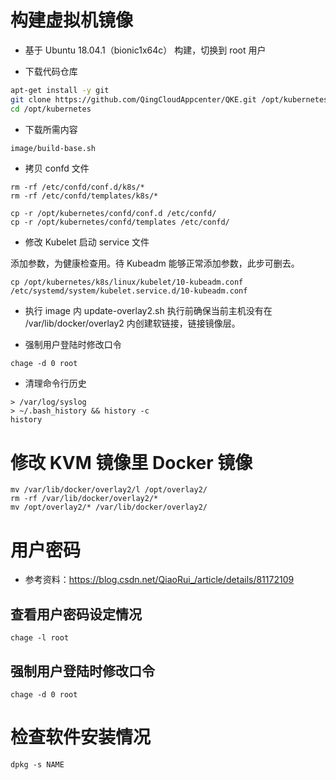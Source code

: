 # 构建虚拟机镜像

- 基于 Ubuntu 18.04.1（bionic1x64c） 构建，切换到 root 用户

- 下载代码仓库
```bash
apt-get install -y git
git clone https://github.com/QingCloudAppcenter/QKE.git /opt/kubernetes
cd /opt/kubernetes
```

- 下载所需内容
```bash
image/build-base.sh
```

- 拷贝 confd 文件
```
rm -rf /etc/confd/conf.d/k8s/*
rm -rf /etc/confd/templates/k8s/*
```

```
cp -r /opt/kubernetes/confd/conf.d /etc/confd/
cp -r /opt/kubernetes/confd/templates /etc/confd/
```

- 修改 Kubelet 启动 service 文件

添加参数，为健康检查用。待 Kubeadm 能够正常添加参数，此步可删去。
```
cp /opt/kubernetes/k8s/linux/kubelet/10-kubeadm.conf /etc/systemd/system/kubelet.service.d/10-kubeadm.conf
```

- 执行 image 内 update-overlay2.sh
执行前确保当前主机没有在 /var/lib/docker/overlay2 内创建软链接，链接镜像层。

- 强制用户登陆时修改口令
```
chage -d 0 root
```

- 清理命令行历史
```
> /var/log/syslog
> ~/.bash_history && history -c
history
```

# 修改 KVM 镜像里 Docker 镜像


```
mv /var/lib/docker/overlay2/l /opt/overlay2/
rm -rf /var/lib/docker/overlay2/*
mv /opt/overlay2/* /var/lib/docker/overlay2/
```

# 用户密码

- 参考资料：https://blog.csdn.net/QiaoRui_/article/details/81172109

## 查看用户密码设定情况
```
chage -l root
```

## 强制用户登陆时修改口令
```
chage -d 0 root
```

# 检查软件安装情况
```
dpkg -s NAME
```